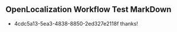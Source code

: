 ## OpenLocalization Workflow Test MarkDown
* 4cdc5a13-5ea3-4838-8850-2ed327e2118f thanks!

<!--HONumber=Jul16_HO2-->


